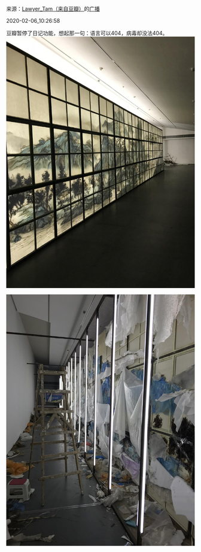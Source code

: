 来源：[Lawyer_Tam（来自豆瓣）](https://www.douban.com/people/50118435/)的[广播](https://www.douban.com/people/50118435/status/2793546230/)


2020-02-06_10:26:58


豆瓣暂停了日记功能，想起那一句：语言可以404，病毒却没法404。
![](./pic/2020-02-06_10:26:58-Lawyer_Tam的广播1.jpg)  

![](./pic/2020-02-06_10:26:58-Lawyer_Tam的广播2.jpg)  

